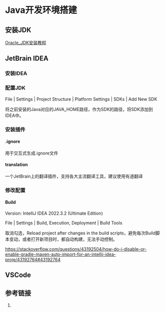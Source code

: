 # Java开发环境搭建

## 安装JDK

[Oracle_JDK安装教程](work/note/programming-language/Java/Feature/Java-junior/Oracle_JDK安装教程.md)


## JetBrain IDEA

### 安装IDEA


### 配置JDK

File | Settings | Project Structure | Platform Settings | SDKs | Add New SDK

将之前安装的Java对应的JAVA_HOME路径，作为SDK的路径，将SDK添加到IDEA中。


### 安装插件

#### .ignore

用于交互式生成.ignore文件

#### translation

一个JetBrain上的翻译插件，支持各大主流翻译工具，建议使用有道翻译


### 修改配置


#### Build

Version: IntelliJ IDEA 2022.3.2 (Ultimate Edition)

File | Settings | Build, Execution, Deployment | Build Tools

取消勾选，Reload project after changes in the build scripts，避免每次Build脚本变动，或者打开新项目时，都自动构建，无法手动控制。

https://stackoverflow.com/questions/43192504/how-do-i-disable-or-enable-gradle-maven-auto-import-for-an-intellij-idea-proje/43192764#43192764


## VSCode




## 参考链接
1. 